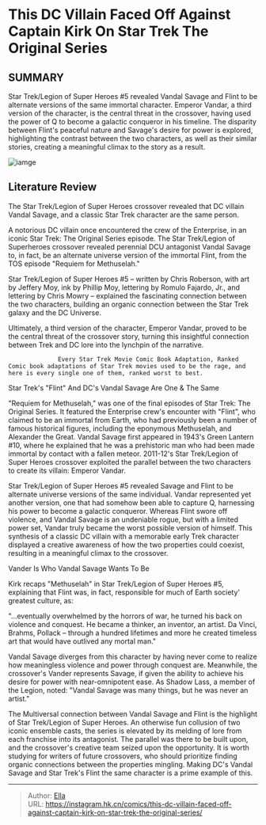 # This DC Villain Faced Off Against Captain Kirk On Star Trek The Original Series


## SUMMARY 



  Star Trek/Legion of Super Heroes #5 revealed Vandal Savage and Flint to be alternate versions of the same immortal character.   Emperor Vandar, a third version of the character, is the central threat in the crossover, having used the power of Q to become a galactic conqueror in his timeline.   The disparity between Flint&#39;s peaceful nature and Savage&#39;s desire for power is explored, highlighting the contrast between the two characters, as well as their similar stories, creating a meaningful climax to the story as a result.  

![iamge](https://static1.srcdn.com/wordpress/wp-content/uploads/2024/01/vandal-savage-as-flint-star-trek-legion-of-superheroes.jpg)

## Literature Review

The Star Trek/Legion of Super Heroes crossover revealed that DC villain Vandal Savage, and a classic Star Trek character are the same person.




A notorious DC villain once encountered the crew of the Enterprise, in an iconic Star Trek: The Original Series episode. The Star Trek/Legion of Superheroes crossover revealed perennial DCU antagonist Vandal Savage to, in fact, be an alternate universe version of the immortal Flint, from the TOS episode &#34;Requiem for Methuselah.&#34;




Star Trek/Legion of Super Heroes #5 – written by Chris Roberson, with art by Jeffery Moy, ink by Phillip Moy, lettering by Romulo Fajardo, Jr., and lettering by Chris Mowry – explained the fascinating connection between the two characters, building an organic connection between the Star Trek galaxy and the DC Universe.

         

Ultimately, a third version of the character, Emperor Vandar, proved to be the central threat of the crossover story, turning this insightful connection between Trek and DC lore into the lynchpin of the narrative.

                  Every Star Trek Movie Comic Book Adaptation, Ranked   Comic book adaptations of Star Trek movies used to be the rage, and here is every single one of them, ranked worst to best.   





 Star Trek&#39;s &#34;Flint&#34; And DC&#39;s Vandal Savage Are One &amp; The Same 


          

&#34;Requiem for Methuselah,&#34; was one of the final episodes of Star Trek: The Original Series. It featured the Enterprise crew&#39;s encounter with &#34;Flint&#34;, who claimed to be an immortal from Earth, who had previously been a number of famous historical figures, including the eponymous Methuselah, and Alexander the Great. Vandal Savage first appeared in 1943&#39;s Green Lantern #10, where he explained that he was a prehistoric man who had been made immortal by contact with a fallen meteor. 2011-12&#39;s Star Trek/Legion of Super Heroes crossover exploited the parallel between the two characters to create its villain: Emperor Vandar.

Star Trek/Legion of Super Heroes #5 revealed Savage and Flint to be alternate universe versions of the same individual. Vandar represented yet another version, one that had somehow been able to capture Q, harnessing his power to become a galactic conqueror. Whereas Flint swore off violence, and Vandal Savage is an undeniable rogue, but with a limited power set, Vandar truly became the worst possible version of himself. This synthesis of a classic DC villain with a memorable early Trek character displayed a creative awareness of how the two properties could coexist, resulting in a meaningful climax to the crossover.






 Vander Is Who Vandal Savage Wants To Be 


          

Kirk recaps &#34;Methuselah&#34; in Star Trek/Legion of Super Heroes #5, explaining that Flint was, in fact, responsible for much of Earth society&#39; greatest culture, as:


&#34;...eventually overwhelmed by the horrors of war, he turned his back on violence and conquest. He became a thinker, an inventor, an artist. Da Vinci, Brahms, Pollack – through a hundred lifetimes and more he created timeless art that would have outlived any mortal man.&#34;


Vandal Savage diverges from this character by having never come to realize how meaningless violence and power through conquest are. Meanwhile, the crossover&#39;s Vander represents Savage, if given the ability to achieve his desire for power with near-omnipotent ease. As Shadow Lass, a member of the Legion, noted: &#34;Vandal Savage was many things, but he was never an artist.&#34;




The Multiversal connection between Vandal Savage and Flint is the highlight of Star Trek/Legion of Super Heroes. An otherwise fun collusion of two iconic ensemble casts, the series is elevated by its melding of lore from each franchise into its antagonist. The parallel was there to be built upon, and the crossover&#39;s creative team seized upon the opportunity. It is worth studying for writers of future crossovers, who should prioritize finding organic connections between the properties mingling. Making DC&#39;s Vandal Savage and Star Trek&#39;s Flint the same character is a prime example of this.



---

> Author: [Ella](https://instagram.hk.cn/)  
> URL: https://instagram.hk.cn/comics/this-dc-villain-faced-off-against-captain-kirk-on-star-trek-the-original-series/  

